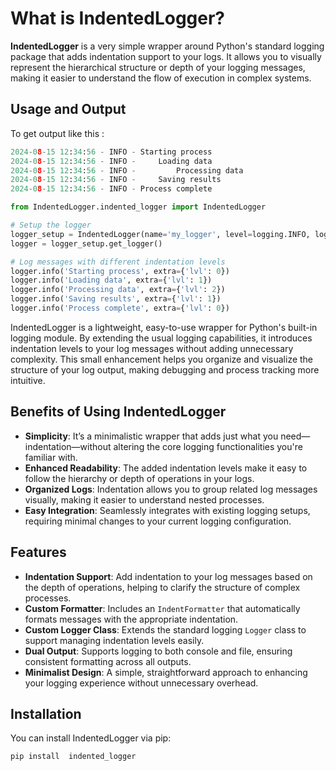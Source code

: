 # What is IndentedLogger?

**IndentedLogger** is a very simple wrapper around Python's standard logging package that adds indentation support to your logs. It allows you to visually represent the hierarchical structure or depth of your logging messages, making it easier to understand the flow of execution in complex systems.

## Usage and Output 

To get output like this :
```python
2024-08-15 12:34:56 - INFO - Starting process
2024-08-15 12:34:56 - INFO -     Loading data
2024-08-15 12:34:56 - INFO -         Processing data
2024-08-15 12:34:56 - INFO -     Saving results
2024-08-15 12:34:56 - INFO - Process complete

```

```python
from IndentedLogger.indented_logger import IndentedLogger

# Setup the logger
logger_setup = IndentedLogger(name='my_logger', level=logging.INFO, log_file='app.log')
logger = logger_setup.get_logger()

# Log messages with different indentation levels
logger.info('Starting process', extra={'lvl': 0})
logger.info('Loading data', extra={'lvl': 1})
logger.info('Processing data', extra={'lvl': 2})
logger.info('Saving results', extra={'lvl': 1})
logger.info('Process complete', extra={'lvl': 0})

```


IndentedLogger is a lightweight, easy-to-use wrapper for Python's built-in logging module. By extending the usual logging capabilities, it introduces indentation levels to your log messages without adding unnecessary complexity. This small enhancement helps you organize and visualize the structure of your log output, making debugging and process tracking more intuitive.

## Benefits of Using IndentedLogger

- **Simplicity**: It’s a minimalistic wrapper that adds just what you need—indentation—without altering the core logging functionalities you're familiar with.
- **Enhanced Readability**: The added indentation levels make it easy to follow the hierarchy or depth of operations in your logs.
- **Organized Logs**: Indentation allows you to group related log messages visually, making it easier to understand nested processes.
- **Easy Integration**: Seamlessly integrates with existing logging setups, requiring minimal changes to your current logging configuration.

## Features

- **Indentation Support**: Add indentation to your log messages based on the depth of operations, helping to clarify the structure of complex processes.
- **Custom Formatter**: Includes an `IndentFormatter` that automatically formats messages with the appropriate indentation.
- **Custom Logger Class**: Extends the standard logging `Logger` class to support managing indentation levels easily.
- **Dual Output**: Supports logging to both console and file, ensuring consistent formatting across all outputs.
- **Minimalist Design**: A simple, straightforward approach to enhancing your logging experience without unnecessary overhead.

## Installation

You can install IndentedLogger via pip:

```bash
pip install  indented_logger

